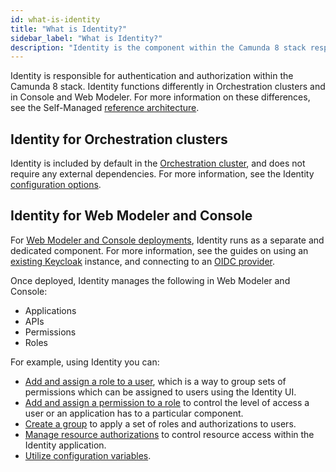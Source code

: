 ```yaml
---
id: what-is-identity
title: "What is Identity?"
sidebar_label: "What is Identity?"
description: "Identity is the component within the Camunda 8 stack responsible for authentication and authorization."
---
```


Identity is responsible for authentication and authorization within the Camunda 8 stack. Identity functions differently in Orchestration clusters and in Console and Web Modeler. For more information on these differences, see the Self-Managed [reference architecture](/self-managed/reference-architecture/reference-architecture.md#orchestration-cluster-vs-web-modeler-and-console).

## Identity for Orchestration clusters

Identity is included by default in the [Orchestration cluster](/self-managed//reference-architecture/reference-architecture.md#orchestration-cluster), and does not require any external dependencies. For more information, see the Identity [configuration options](/self-managed/identity/orchestration-identity/configuration.md).

## Identity for Web Modeler and Console

For [Web Modeler and Console deployments](/self-managed/reference-architecture/reference-architecture.md#), Identity runs as a separate and dedicated component. For more information, see the guides on using an [existing Keycloak](/self-managed/setup/guides/using-existing-keycloak.md) instance, and connecting to an [OIDC provider](/self-managed/setup/guides/connect-to-an-oidc-provider.md).

Once deployed, Identity manages the following in Web Modeler and Console:

- Applications
- APIs
- Permissions
- Roles

For example, using Identity you can:

- [Add and assign a role to a user](/self-managed/identity/user-guide/roles/add-assign-role.md), which is a way to group sets of permissions which can be assigned to users using the Identity UI.
- [Add and assign a permission to a role](/self-managed/identity/user-guide/roles/add-assign-permission.md) to control the level of access a user or an application has to a particular component.
- [Create a group](/self-managed/identity/user-guide/groups/create-group.md) to apply a set of roles and authorizations to users.
- [Manage resource authorizations](/self-managed/identity/user-guide/authorizations/managing-resource-authorizations.md) to control resource access within the Identity application.
- [Utilize configuration variables](/self-managed/identity/deployment/configuration-variables.md).
